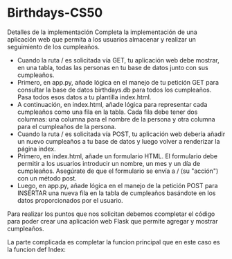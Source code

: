 # Birthdays-CS50

Detalles de la implementación
Completa la implementación de una aplicación web que permita a los usuarios almacenar y realizar un seguimiento de los cumpleaños.

- Cuando la ruta / es solicitada vía GET, tu aplicación web debe mostrar, en una tabla, todas las personas en tu base de datos junto con sus cumpleaños.
- Primero, en app.py, añade lógica en el manejo de tu petición GET para consultar la base de datos birthdays.db para todos los cumpleaños. Pasa todos esos datos a tu plantilla index.html.
- A continuación, en index.html, añade lógica para representar cada cumpleaños como una fila en la tabla. Cada fila debe tener dos columnas: una columna para el nombre de la persona y otra columna para el cumpleaños de la persona.
- Cuando la ruta / es solicitada vía POST, tu aplicación web debería añadir un nuevo cumpleaños a tu base de datos y luego volver a renderizar la página index.
- Primero, en index.html, añade un formulario HTML. El formulario debe permitir a los usuarios introducir un nombre, un mes y un día de cumpleaños. Asegúrate de que el formulario se envía a / (su "acción") con un método post.
- Luego, en app.py, añade lógica en el manejo de la petición POST para INSERTAR una nueva fila en la tabla de cumpleaños basándote en los datos proporcionados por el usuario.

Para realizar los puntos que nos solicitan debemos ccompletar el código para poder crear una aplicación web Flask que permite agregar y mostrar cumpleaños.

La parte complicada es completar la funcion principal que en este caso es la funcion def Index:

